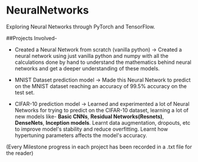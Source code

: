 # NeuralNetworks
Exploring Neural Networks through PyTorch and TensorFlow.

##Projects Involved-

- Created a Neural Network from scratch (vanilla python) -> Created a neural network using just vanilla python and numpy with all the calculations done by hand to understand the mathematics behind neural networks and get a deeper understanding of these models.

- MNIST Dataset prediction model -> Made this Neural Network to predict on the MNIST dataset reaching an accuracy of 99.5% accuracy on the test set.

- CIFAR-10 prediction model -> Learned and experimented a lot of Neural Networks for trying to predict on the CIFAR-10 dataset, learning a lot of new models like- **Basic CNNs**, **Residual Networks(Resnets)**, **DenseNets**, **Inception models**. Learnt data augmentation, dropouts, etc to improve model's stability and reduce overfitting. Learnt how hypertuning parameters affects the model's accuracy.

(Every Milestone progress in each project has been recorded in a .txt file for the reader)